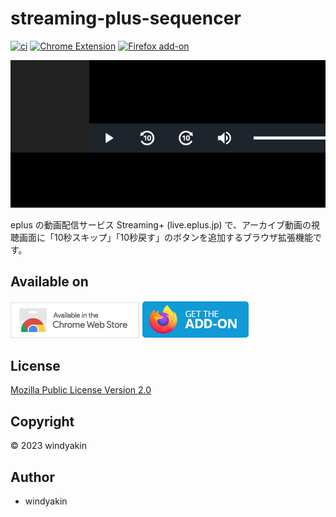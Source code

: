 # streaming-plus-sequencer

[![ci](https://github.com/windyakin/streaming-plus-sequencer/actions/workflows/ci.yaml/badge.svg)](https://github.com/windyakin/streaming-plus-sequencer/actions/workflows/ci.yaml)
[![Chrome Extension](https://img.shields.io/chrome-web-store/v/kfcdfgmgegbdhbhlaplbkalkelalkjcl?color=yellow&label=Chrome%20Extension&logo=google%20chrome&logoColor=white)](https://chrome.google.com/webstore/detail/-/kfcdfgmgegbdhbhlaplbkalkelalkjcl)
[![Firefox add-on](https://img.shields.io/amo/v/streaming-sequencer?color=orange&label=Firefox%20add-on&logo=firefox&logoColor=white)](https://addons.mozilla.org/ja/firefox/addon/streaming-sequencer/)

![Screenshot](screenshot.png)

eplus の動画配信サービス Streaming+ (live.eplus.jp) で、アーカイブ動画の視聴画面に「10秒スキップ」「10秒戻す」のボタンを追加するブラウザ拡張機能です。

## Available on

[![Chrome Web Store](chrome.png)](https://chrome.google.com/webstore/detail/-/kfcdfgmgegbdhbhlaplbkalkelalkjcl) [![Firefox Add-on](firefox.png)](https://addons.mozilla.org/ja/firefox/addon/streaming-sequencer/)

## License

[Mozilla Public License Version 2.0](LICENSE)

## Copyright

&copy; 2023 windyakin

## Author

* windyakin
